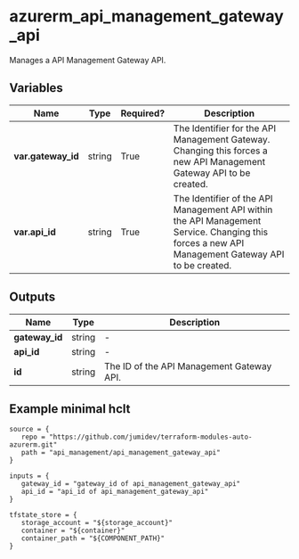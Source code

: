 # azurerm_api_management_gateway_api

Manages a API Management Gateway API.

## Variables

| Name | Type | Required? |  Description |
| ---- | ---- | --------- |  ----------- |
| **var.gateway_id** | string | True | The Identifier for the API Management Gateway. Changing this forces a new API Management Gateway API to be created. | 
| **var.api_id** | string | True | The Identifier of the API Management API within the API Management Service. Changing this forces a new API Management Gateway API to be created. | 



## Outputs

| Name | Type | Description |
| ---- | ---- | --------- | 
| **gateway_id** | string  | - | 
| **api_id** | string  | - | 
| **id** | string  | The ID of the API Management Gateway API. | 

## Example minimal hclt

```hcl
source = {
   repo = "https://github.com/jumidev/terraform-modules-auto-azurerm.git" 
   path = "api_management/api_management_gateway_api" 
}

inputs = {
   gateway_id = "gateway_id of api_management_gateway_api" 
   api_id = "api_id of api_management_gateway_api" 
}

tfstate_store = {
   storage_account = "${storage_account}" 
   container = "${container}" 
   container_path = "${COMPONENT_PATH}" 
}


```